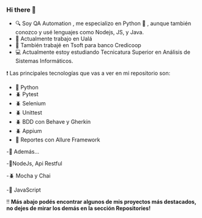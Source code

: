   ### Hi there 👋


  - :mag: Soy QA Automation , me especializo en Python :snake: , aunque también conozco y usé lenguajes como Nodejs, JS, y Java.
  - :office: Actualmente trabajo en Ualá
  - :office: También trabajé en Tsoft para banco Credicoop
  - :computer: Actualmente estoy estudiando Tecnicatura Superior en Análisis de Sistemas Informáticos.


  :heavy_exclamation_mark: Las principales tecnologías que vas a ver en mi repositorio son:

  - :snake: Python
  - :beetle: Pytest
  - :beetle: Selenium
  - :beetle: Unittest
  - :beetle: BDD con Behave y Gherkin
  - :beetle: Appium
  - :open_file_folder: Reportes con Allure Framework
  
-:red_circle: Además...
      
-:space_invader:NodeJs, Api Restful

-:beetle: Mocha y Chai

-:space_invader: JavaScript

:bangbang: **Más abajo podés encontrar algunos de mis proyectos más destacados, no dejes de mirar los demás en la sección Repositories!**
  

  
